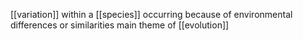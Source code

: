[[variation]] within a [[species]] occurring because of environmental differences or similarities
main theme of [[evolution]]